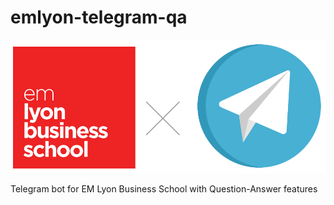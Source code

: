 # emlyon-telegram-qa

![EM Lyon feat Telegram](./docs/assets/emlyon_telegram.png "EM Lyon feat Telegram")

Telegram bot for EM Lyon Business School with Question-Answer features
